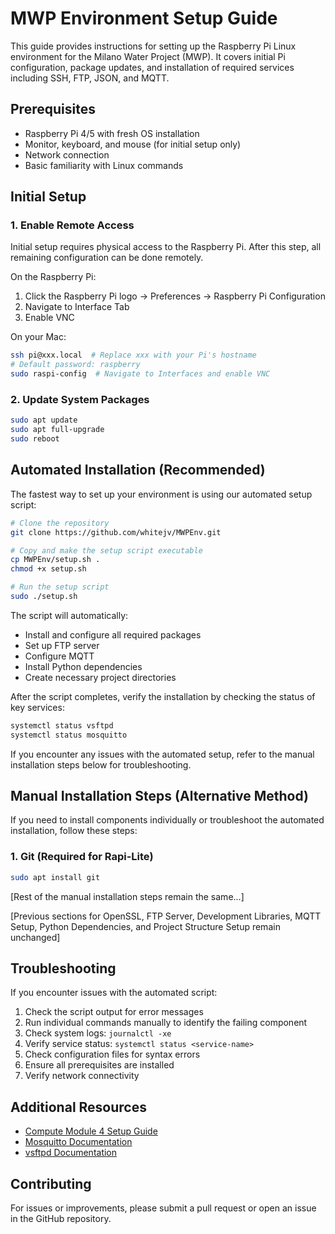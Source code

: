 # MWP Environment Setup Guide

This guide provides instructions for setting up the Raspberry Pi Linux environment for the Milano Water Project (MWP). It covers initial Pi configuration, package updates, and installation of required services including SSH, FTP, JSON, and MQTT.

## Prerequisites

- Raspberry Pi 4/5 with fresh OS installation
- Monitor, keyboard, and mouse (for initial setup only)
- Network connection
- Basic familiarity with Linux commands

## Initial Setup

### 1. Enable Remote Access

Initial setup requires physical access to the Raspberry Pi. After this step, all remaining configuration can be done remotely.

On the Raspberry Pi:
1. Click the Raspberry Pi logo → Preferences → Raspberry Pi Configuration
2. Navigate to Interface Tab
3. Enable VNC

On your Mac:
```bash
ssh pi@xxx.local  # Replace xxx with your Pi's hostname
# Default password: raspberry
sudo raspi-config  # Navigate to Interfaces and enable VNC
```

### 2. Update System Packages

```bash
sudo apt update
sudo apt full-upgrade
sudo reboot
```

## Automated Installation (Recommended)

The fastest way to set up your environment is using our automated setup script:

```bash
# Clone the repository
git clone https://github.com/whitejv/MWPEnv.git

# Copy and make the setup script executable
cp MWPEnv/setup.sh .
chmod +x setup.sh

# Run the setup script
sudo ./setup.sh
```

The script will automatically:
- Install and configure all required packages
- Set up FTP server
- Configure MQTT
- Install Python dependencies
- Create necessary project directories

After the script completes, verify the installation by checking the status of key services:
```bash
systemctl status vsftpd
systemctl status mosquitto
```

If you encounter any issues with the automated setup, refer to the manual installation steps below for troubleshooting.

## Manual Installation Steps (Alternative Method)

If you need to install components individually or troubleshoot the automated installation, follow these steps:

### 1. Git (Required for Rapi-Lite)
```bash
sudo apt install git
```

[Rest of the manual installation steps remain the same...]

[Previous sections for OpenSSL, FTP Server, Development Libraries, MQTT Setup, Python Dependencies, and Project Structure Setup remain unchanged]

## Troubleshooting

If you encounter issues with the automated script:
1. Check the script output for error messages
2. Run individual commands manually to identify the failing component
3. Check system logs: `journalctl -xe`
4. Verify service status: `systemctl status <service-name>`
5. Check configuration files for syntax errors
6. Ensure all prerequisites are installed
7. Verify network connectivity

## Additional Resources

- [Compute Module 4 Setup Guide](https://github.com/whitejv/Interesting-Stuff/blob/main/Full%20Compute%20Module%204%20(Raspberry%20Pi)%20Setup%20_%20Imaging%20Guide.pdf)
- [Mosquitto Documentation](https://mosquitto.org/documentation/)
- [vsftpd Documentation](https://security.appspot.com/vsftpd.html)

## Contributing

For issues or improvements, please submit a pull request or open an issue in the GitHub repository.
